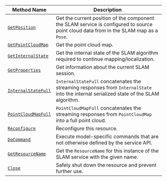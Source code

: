 <!-- prettier-ignore -->
| Method Name | Description |
| ----------- | ----------- |
| [`GetPosition`](/services/slam/#getposition) | Get the current position of the component the SLAM service is configured to source point cloud data from in the SLAM map as a `Pose`. |
| [`GetPointCloudMap`](/services/slam/#getpointcloudmap) | Get the point cloud map. |
| [`GetInternalState`](/services/slam/#getinternalstate) | Get the internal state of the SLAM algorithm required to continue mapping/localization. |
| [`GetProperties`](/services/slam/#getproperties) | Get information about the current SLAM session. |
| [`InternalStateFull`](/services/slam/#internalstatefull) | `InternalStateFull` concatenates the streaming responses from `InternalState` into the internal serialized state of the SLAM algorithm. |
| [`PointCloudMapFull`](/services/slam/#pointcloudmapfull) | `PointCloudMapFull` concatenates the streaming responses from `PointCloudMap` into a full point cloud. |
| [`Reconfigure`](/services/slam/#reconfigure) | Reconfigure this resource. |
| [`DoCommand`](/services/slam/#docommand) | Execute model-specific commands that are not otherwise defined by the service API. |
| [`GetResourceName`](/services/slam/#getresourcename) | Get the `ResourceName` for this instance of the SLAM service with the given name. |
| [`Close`](/services/slam/#close) | Safely shut down the resource and prevent further use. |
